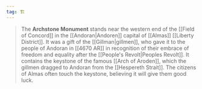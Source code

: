```yaml
---
tag: 🏗️
---
```

> The **Archstone Monument** stands near the western end of the [[Field of Concord]] in the [[Andoran|Andoren]] capital of [[Almas]] [[Liberty District]]. It was a gift of the [[Gillman|gillmen]], who gave it to the people of Andoran in [[4670 AR]] in recognition of their embrace of freedom and equality after the [[People's Revolt|Peoples Revolt]]. It contains the keystone of the famous [[Arch of Aroden]], which the gillmen dragged to Andoran from the [[Hespereth Strait]]. The citizens of Almas often touch the keystone, believing it will give them good luck.








